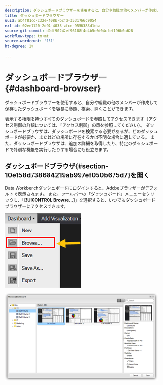 ```yaml
---
description: ダッシュボードブラウザーを使用すると、自分や組織の他のメンバーが作成して保存したダッシュボードを容易に参照、検索、開くことができます。
title: ダッシュボードブラウザー
uuid: ab4f81dc-c32e-408b-bcfd-3531766c9054
exl-id: 02ee7120-2d94-4033-afce-9556383d1eba
source-git-commit: d9df90242ef96188f4e4b5e6d04cfef196b0a628
workflow-type: tm+mt
source-wordcount: '151'
ht-degree: 2%

---
```


# ダッシュボードブラウザー{#dashboard-browser}

ダッシュボードブラウザーを使用すると、自分や組織の他のメンバーが作成して保存したダッシュボードを容易に参照、検索、開くことができます。

表示する権限を持つすべてのダッシュボードを参照してアクセスできます（アクセス制御の詳細については、「アクセス制御」の節を参照してください）。 ダッシュボードブラウザは、ダッシュボードを検索する必要があるが、どのダッシュボードが必要か、またはどの場所に存在するかは不明な場合に適している。 また、ダッシュボードブラウザは、追加の詳細を取得したり、特定のダッシュボードで特別な機能を実行したりする場合にも役立ちます。

## ダッシュボードブラウザ{#section-10e158d738684219ab997ef050b675d7}を開く

Data Workbenchダッシュボードにログインすると、Adobeブラウザーがデフォルトで表示されます。 また、ツールバーの「ダッシュボード」メニューをクリックし、「**[!UICONTROL Browse…]**」を選択すると、いつでもダッシュボードブラウザーにアクセスできます。

![](assets/browse.png)

![](assets/choose_a_dashboard.png)
